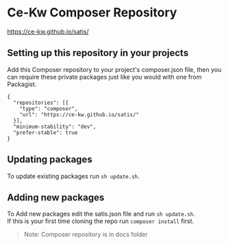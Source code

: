 # Ce-Kw Composer Repository

https://ce-kw.github.io/satis/

## Setting up this repository in your projects

Add this Composer repository to your project's composer.json file, then you can require these private packages just like you would with one from Packagist.

```
{
  "repositories": [{
    "type": "composer",
    "url": "https://ce-kw.github.io/satis/"
  }],
  "minimum-stability": "dev",
  "prefer-stable": true
}
```

## Updating packages
To update existing packages run `sh update.sh`.

## Adding new packages
To Add new packages edit the satis.json file and run `sh update.sh`.  
If this is your first time cloning the repo run `composer install` first. 

> Note: Composer repository is in docs folder